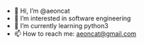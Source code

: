 - 👋 Hi, I’m @aeoncat
- 👀 I’m interested in software engineering
- 🌱 I’m currently learning python3
- 📫 How to reach me: aeoncat@gmail.com

<!---
aeoncat/aeoncat is a ✨ special ✨ repository because its `README.md` (this file) appears on your GitHub profile.
You can click the Preview link to take a look at your changes.
--->
